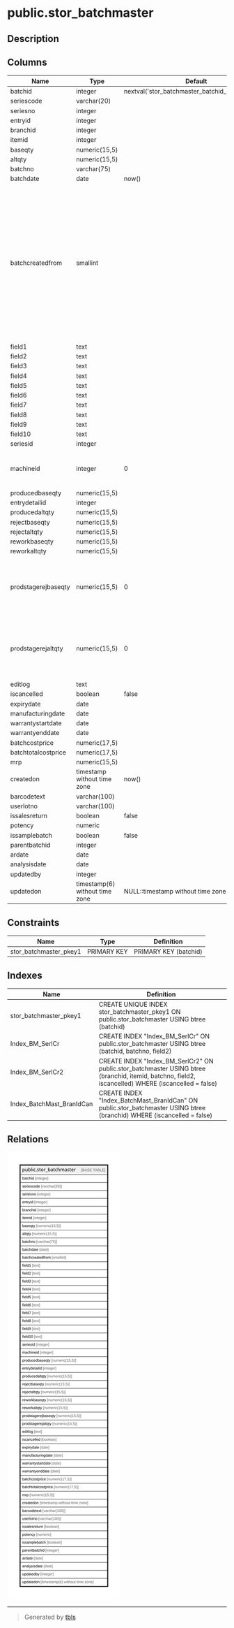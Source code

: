 # public.stor_batchmaster

## Description

## Columns

| Name | Type | Default | Nullable | Children | Parents | Comment |
| ---- | ---- | ------- | -------- | -------- | ------- | ------- |
| batchid | integer | nextval('stor_batchmaster_batchid_seq'::regclass) | false |  |  |  |
| seriescode | varchar(20) |  | true |  |  |  |
| seriesno | integer |  | true |  |  |  |
| entryid | integer |  | true |  |  |  |
| branchid | integer |  | true |  |  |  |
| itemid | integer |  | true |  |  |  |
| baseqty | numeric(15,5) |  | true |  |  |  |
| altqty | numeric(15,5) |  | true |  |  |  |
| batchno | varchar(75) |  | true |  |  |  |
| batchdate | date | now() | true |  |  |  |
| batchcreatedfrom | smallint |  | true |  |  | -- Production - 1<br>-- MRN -2<br>-- Store Opening Stock -3<br>-- Stage Opening Stock -4<br>-- Stock Adjustment -5<br>-- Sample Batch Issue - 6<br>-- By Product From Production - 7 |
| field1 | text |  | true |  |  |  |
| field2 | text |  | true |  |  |  |
| field3 | text |  | true |  |  |  |
| field4 | text |  | true |  |  |  |
| field5 | text |  | true |  |  |  |
| field6 | text |  | true |  |  |  |
| field7 | text |  | true |  |  |  |
| field8 | text |  | true |  |  |  |
| field9 | text |  | true |  |  |  |
| field10 | text |  | true |  |  |  |
| seriesid | integer |  | true |  |  |  |
| machineid | integer | 0 | true |  |  | Used to generate machine dependent batchno |
| producedbaseqty | numeric(15,5) |  | true |  |  |  |
| entrydetailid | integer |  | true |  |  |  |
| producedaltqty | numeric(15,5) |  | true |  |  |  |
| rejectbaseqty | numeric(15,5) |  | true |  |  |  |
| rejectaltqty | numeric(15,5) |  | true |  |  |  |
| reworkbaseqty | numeric(15,5) |  | true |  |  |  |
| reworkaltqty | numeric(15,5) |  | true |  |  |  |
| prodstagerejbaseqty | numeric(15,5) | 0 | true |  |  | Store qty which are rejected during production( used only to display in report ) |
| prodstagerejaltqty | numeric(15,5) | 0 | true |  |  | Store qty which are rejected during production( used only to display in report ) |
| editlog | text |  | true |  |  |  |
| iscancelled | boolean | false | true |  |  |  |
| expirydate | date |  | true |  |  |  |
| manufacturingdate | date |  | true |  |  |  |
| warrantystartdate | date |  | true |  |  |  |
| warrantyenddate | date |  | true |  |  |  |
| batchcostprice | numeric(17,5) |  | true |  |  |  |
| batchtotalcostprice | numeric(17,5) |  | true |  |  |  |
| mrp | numeric(15,5) |  | true |  |  |  |
| createdon | timestamp without time zone | now() | true |  |  |  |
| barcodetext | varchar(100) |  | true |  |  |  |
| userlotno | varchar(100) |  | true |  |  |  |
| issalesreturn | boolean | false | true |  |  |  |
| potency | numeric |  | true |  |  |  |
| issamplebatch | boolean | false | false |  |  |  |
| parentbatchid | integer |  | true |  |  |  |
| ardate | date |  | true |  |  |  |
| analysisdate | date |  | true |  |  |  |
| updatedby | integer |  | true |  |  |  |
| updatedon | timestamp(6) without time zone | NULL::timestamp without time zone | true |  |  |  |

## Constraints

| Name | Type | Definition |
| ---- | ---- | ---------- |
| stor_batchmaster_pkey1 | PRIMARY KEY | PRIMARY KEY (batchid) |

## Indexes

| Name | Definition |
| ---- | ---------- |
| stor_batchmaster_pkey1 | CREATE UNIQUE INDEX stor_batchmaster_pkey1 ON public.stor_batchmaster USING btree (batchid) |
| Index_BM_SerlCr | CREATE INDEX "Index_BM_SerlCr" ON public.stor_batchmaster USING btree (batchid, batchno, field2) |
| Index_BM_SerlCr2 | CREATE INDEX "Index_BM_SerlCr2" ON public.stor_batchmaster USING btree (branchid, itemid, batchno, field2, iscancelled) WHERE (iscancelled = false) |
| Index_BatchMast_BranIdCan | CREATE INDEX "Index_BatchMast_BranIdCan" ON public.stor_batchmaster USING btree (branchid) WHERE (iscancelled = false) |

## Relations

![er](public.stor_batchmaster.svg)

---

> Generated by [tbls](https://github.com/k1LoW/tbls)
